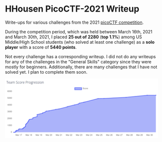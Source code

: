 # HHousen PicoCTF-2021 Writeup

Write-ups for various challenges from the 2021 [picoCTF competition](https://play.picoctf.com/events/34).

During the competition period, which was held between March 16th, 2021 and March 30th, 2021, I placed **25 out of 2280** (**top 1.1%**) among US Middle/High School students (who solved at least one challenge) as a **solo player** with a score of **5440 points**.

Not every challenge has a corresponding writeup. I did not do any writeups for any of the challenges in the "General Skills" category since they were mostly for beginners. Additionally, there are many challenges that I have not solved yet. I plan to complete them soon.

![Score Progression Graph](score-progression-graph.png)
